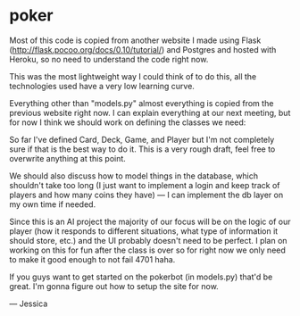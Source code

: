 poker
=====

Most of this code is copied from another website I made using Flask (http://flask.pocoo.org/docs/0.10/tutorial/) and Postgres and hosted with Heroku, so no need to understand the code right now.

This was the most lightweight way I could think of to do this, all the technologies used have a very low learning curve.

Everything other than "models.py" almost everything is copied from the previous website right now. I can explain everything at our next meeting, but for now I think we should work on defining the classes we need:

So far I've defined Card, Deck, Game, and Player but I'm not completely sure if that is the best way to do it. This is a very rough draft, feel free to overwrite anything at this point.

We should also discuss how to model things in the database, which shouldn't take too long (I just want to implement a login and keep track of players and how many coins they have) — I can implement the db layer on my own time if needed.

Since this is an AI project the majority of our focus will be on the logic of our player (how it responds to different situations, what type of information it should store, etc.) and the UI probably doesn't need to be perfect. I plan on working on this for fun after the class is over so for right now we only need to make it good enough to not fail 4701 haha.

If you guys want to get started on the pokerbot (in models.py) that'd be great. I'm gonna figure out how to setup the site for now. 

— Jessica

